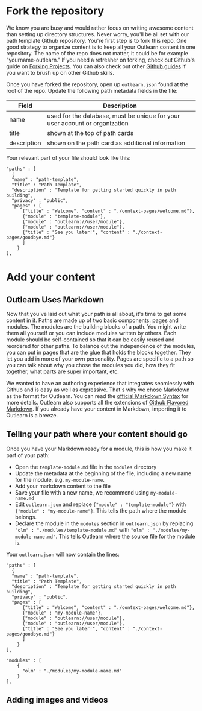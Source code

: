 <!--
name: quick-start
version : "0.1"
title : "Path Building Quick Start"
description: "Help authors get up and running with a path in 10 min."
license : "CC Attribution-ShareAlike 4.0"
-->

<!-- @section -->

# Fork the repository

We know you are busy and would rather focus on writing awesome content than setting up directory structures. Never worry, you'll be all set with our path template Github repository. You're first step is to fork this repo. One good strategy to organize content is to keep all your Outlearn content in one repository. The name of the repo does not matter, it could be for example "yourname-outlearn."  If you need a refresher on forking, check out Github's guide on [Forking Projects](https://guides.github.com/activities/forking/). You can also check out other [Github guides](https://guides.github.com) if you want to brush up on other Github skills.

<!-- @asset, "contentType" : "outlearn/prototype-feature", "text" : "{ \"task\": \"Fork the path-template repository. \"}"-->

Once you have forked the repository, open up `outlearn.json` found at the root of the repo. Update the following path metadata fields in the file:


| Field | Description |
| ----- | ----------- |
| name | used for the database, must be unique for your user account or organization |
| title | shown at the top of path cards |
| description | shown on the path card as additional information |

Your relevant part of your file should look like this:

    "paths" : [
      {
      "name" : "path-template",
      "title" : "Path Template",
      "description" : "Template for getting started quickly in path building",
      "privacy" : "public",
      "pages" : [
          {"title" : "Welcome", "content" : "./context-pages/welcome.md"},
          {"module" : "template-module"},
          {"module" : "outlearn://user/module"},
          {"module" : "outlearn://user/module"},
          {"title" : "See you later!", "content" : "./context-pages/goodbye.md"}
          ]
        }
    ],

<!-- @asset, "contentType" : "outlearn/prototype-feature", "text" : "{ \"task\": \"Update path metadata\"}"-->

<!-- @section -->

# Add your content

## Outlearn Uses Markdown

Now that you've laid out what your path is all about, it's time to get some content in it. Paths are made up of two basic components: pages and modules. The modules are the building blocks of a path. You might write them all yourself or you can include modules written by others. Each module should be self-contained so that it can be easily reused and reordered for other paths. To balance out the independence of the modules, you can put in pages that are the glue that holds the blocks together. They let you add in more of your own personality. Pages are specific to a path so you can talk about why you chose the modules you did, how they fit together, what parts are super important, etc.

We wanted to have an authoring experience that integrates seamlessly with Github and is easy as well as expressive. That's why we chose Markdown as the format for Outlearn. You can read the [official Markdown Syntax](http://daringfireball.net/projects/markdown/syntax) for more details. Outlearn also supports all the extensions of [Github Flavored Markdown](https://help.github.com/articles/github-flavored-markdown/). If you already have your content in Markdown, importing it to Outlearn is a breeze.

## Telling your path where your content should go

Once you have your Markdown ready for a module, this is how you make it part of your path:

* Open the `template-module.md` file in the `modules` directory
* Update the metadata at the beginning of the file, including a new name for the module, e.g. `my-module-name`.
* Add your markdown content to the file
* Save your file with a new name, we recommend using `my-module-name.md`
* Edit `outlearn.json` and replace `{"module" : "template-module"}` with `{"module" : "my-module-name"}`. This tells the path where the module belongs.  
* Declare the module in the `modules` section in `outlearn.json` by replacing `"olm" : "./modules/template-module.md"` with `"olm" : "./modules/my-module-name.md"`. This tells Outlearn where the source file for the module is.

Your `outlearn.json` will now contain the lines:

    "paths" : [
      {
      "name" : "path-template",
      "title" : "Path Template",
      "description" : "Template for getting started quickly in path building",
      "privacy" : "public",
      "pages" : [
          {"title" : "Welcome", "content" : "./context-pages/welcome.md"},
          {"module" : "my-module-name"},
          {"module" : "outlearn://user/module"},
          {"module" : "outlearn://user/module"},
          {"title" : "See you later!", "content" : "./context-pages/goodbye.md"}
          ]
        }
    ],

    "modules" : [
        {
          "olm" : "./modules/my-module-name.md"
        }
    ],

<!-- @asset, "contentType" : "outlearn/prototype-feature", "text" : "{ \"task\": \"Add your first module into the path.\"}"-->

## Adding images and videos
